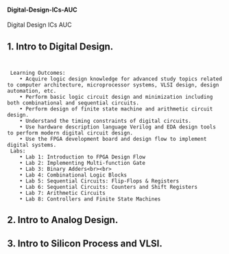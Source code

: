 ####  Digital-Design-ICs-AUC
Digital Design ICs AUC
## 1. Intro to Digital Design.<br><br>
     Learning Outcomes:
        • Acquire logic design knowledge for advanced study topics related to computer architecture, microprocessor systems, VLSI design, design automation, etc.
        • Perform basic logic circuit design and minimization including both combinational and sequential circuits.
        • Perform design of finite state machine and arithmetic circuit design.
        • Understand the timing constraints of digital circuits.
        • Use hardware description language Verilog and EDA design tools to perform modern digital circuit design.
        • Use the FPGA development board and design flow to implement digital systems.
     Labs:
        • Lab 1: Introduction to FPGA Design Flow
        • Lab 2: Implementing Multi-function Gate
        • Lab 3: Binary Adders<br><br>
        • Lab 4: Combinational Logic Blocks
        • Lab 5: Sequential Circuits: Flip-Flops & Registers
        • Lab 6: Sequential Circuits: Counters and Shift Registers
        • Lab 7: Arithmetic Circuits
        • Lab 8: Controllers and Finite State Machines
## 2. Intro to Analog Design.<b><b>

## 3. Intro to Silicon Process and VLSI.<b><b>
